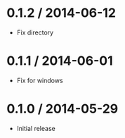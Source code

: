 0.1.2  / 2014-06-12
===================

  * Fix directory

0.1.1  / 2014-06-01
===================

  * Fix for windows

0.1.0  / 2014-05-29
===================

  * Initial release
